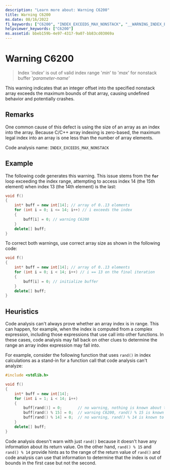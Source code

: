 ```yaml
---
description: "Learn more about: Warning C6200"
title: Warning C6200
ms.date: 08/16/2022
f1_keywords: ["C6200", "INDEX_EXCEEDS_MAX_NONSTACK", "__WARNING_INDEX_EXCEEDS_MAX_NONSTACK"]
helpviewer_keywords: ["C6200"]
ms.assetid: bbeb159b-4e97-4317-9a07-bb83cd03069a
---
```

# Warning C6200

> Index '*index*' is out of valid index range '*min*' to '*max*' for nonstack buffer '*parameter-name*'

This warning indicates that an integer offset into the specified nonstack array exceeds the maximum bounds of that array, causing undefined behavior and potentially crashes.

## Remarks

One common cause of this defect is using the size of an array as an index into the array. Because C/C++ array indexing is zero-based, the maximum legal index into an array is one less than the number of array elements.

Code analysis name: `INDEX_EXCEEDS_MAX_NONSTACK`

## Example

The following code generates this warning. This issue stems from the **`for`** loop exceeding the index range, attempting to access index 14 (the 15th element) when index 13 (the 14th element) is the last:

```cpp
void f()
{
    int* buff = new int[14]; // array of 0..13 elements
    for (int i = 0; i <= 14; i++) // i exceeds the index
    {
        buff[i] = 0; // warning C6200
    }
    delete[] buff;
}
```

To correct both warnings, use correct array size as shown in the following code:

```cpp
void f()
{
    int* buff = new int[14]; // array of 0..13 elements
    for (int i = 0; i < 14; i++) // i == 13 on the final iteration
    {
        buff[i] = 0; // initialize buffer
    }
    delete[] buff;
}
```

## Heuristics

Code analysis can't always prove whether an array index is in range. This can happen, for example, when the index is computed from a complex expression, including those expressions that use call into other functions. In these cases, code analysis may fall back on other clues to determine the range an array index expression may fall into.

For example, consider the following function that uses `rand()` in index calculations as a stand-in for a function call that code analysis can't analyze:

```cpp
#include <stdlib.h>

void f()
{
    int* buff = new int[14];
    for (int i = 1; i < 14; i++)
    {
        buff[rand()] = 0;       // no warning, nothing is known about the return value of rand()
        buff[rand() % 15] = 0;  // warning C6200, rand() % 15 is known to be in the range 0..14 and index 14 is out of bounds
        buff[rand() % 14] = 0;  // no warning, rand() % 14 is known to be in the range 0..13
    }
    delete[] buff;
}
```

Code analysis doesn't warn with just `rand()` because it doesn't have any information about its return value. On the other hand, `rand() % 15` and `rand() % 14` provide hints as to the range of the return value of `rand()` and code analysis can use that information to determine that the index is out of bounds in the first case but not the second.
